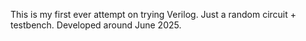 This is my first ever attempt on trying Verilog. Just a random circuit + testbench.
Developed around June 2025.
